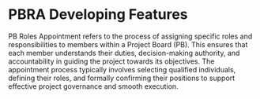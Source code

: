 # PBRA Developing Features

PB Roles Appointment refers to the process of assigning specific roles and responsibilities to members within a Project Board (PB). This ensures that each member understands their duties, decision-making authority, and accountability in guiding the project towards its objectives. The appointment process typically involves selecting qualified individuals, defining their roles, and formally confirming their positions to support effective project governance and smooth execution.
